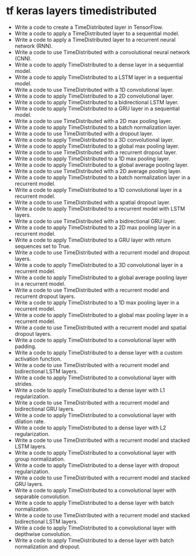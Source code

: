 # tf keras layers timedistributed

- Write a code to create a TimeDistributed layer in TensorFlow.
- Write a code to apply a TimeDistributed layer to a sequential model.
- Write a code to apply a TimeDistributed layer to a recurrent neural network (RNN).
- Write a code to use TimeDistributed with a convolutional neural network (CNN).
- Write a code to apply TimeDistributed to a dense layer in a sequential model.
- Write a code to apply TimeDistributed to a LSTM layer in a sequential model.
- Write a code to use TimeDistributed with a 1D convolutional layer.
- Write a code to apply TimeDistributed to a 2D convolutional layer.
- Write a code to apply TimeDistributed to a bidirectional LSTM layer.
- Write a code to apply TimeDistributed to a GRU layer in a sequential model.
- Write a code to use TimeDistributed with a 2D max pooling layer.
- Write a code to apply TimeDistributed to a batch normalization layer.
- Write a code to use TimeDistributed with a dropout layer.
- Write a code to apply TimeDistributed to a 3D convolutional layer.
- Write a code to apply TimeDistributed to a global max pooling layer.
- Write a code to use TimeDistributed with a recurrent dropout layer.
- Write a code to apply TimeDistributed to a 1D max pooling layer.
- Write a code to apply TimeDistributed to a global average pooling layer.
- Write a code to use TimeDistributed with a 2D average pooling layer.
- Write a code to apply TimeDistributed to a batch normalization layer in a recurrent model.
- Write a code to apply TimeDistributed to a 1D convolutional layer in a recurrent model.
- Write a code to use TimeDistributed with a spatial dropout layer.
- Write a code to apply TimeDistributed to a recurrent model with LSTM layers.
- Write a code to use TimeDistributed with a bidirectional GRU layer.
- Write a code to apply TimeDistributed to a 2D max pooling layer in a recurrent model.
- Write a code to apply TimeDistributed to a GRU layer with return sequences set to True.
- Write a code to use TimeDistributed with a recurrent model and dropout layers.
- Write a code to apply TimeDistributed to a 3D convolutional layer in a recurrent model.
- Write a code to apply TimeDistributed to a global average pooling layer in a recurrent model.
- Write a code to use TimeDistributed with a recurrent model and recurrent dropout layers.
- Write a code to apply TimeDistributed to a 1D max pooling layer in a recurrent model.
- Write a code to apply TimeDistributed to a global max pooling layer in a recurrent model.
- Write a code to use TimeDistributed with a recurrent model and spatial dropout layers.
- Write a code to apply TimeDistributed to a convolutional layer with padding.
- Write a code to apply TimeDistributed to a dense layer with a custom activation function.
- Write a code to use TimeDistributed with a recurrent model and bidirectional LSTM layers.
- Write a code to apply TimeDistributed to a convolutional layer with strides.
- Write a code to apply TimeDistributed to a dense layer with L1 regularization.
- Write a code to use TimeDistributed with a recurrent model and bidirectional GRU layers.
- Write a code to apply TimeDistributed to a convolutional layer with dilation rate.
- Write a code to apply TimeDistributed to a dense layer with L2 regularization.
- Write a code to use TimeDistributed with a recurrent model and stacked LSTM layers.
- Write a code to apply TimeDistributed to a convolutional layer with group normalization.
- Write a code to apply TimeDistributed to a dense layer with dropout regularization.
- Write a code to use TimeDistributed with a recurrent model and stacked GRU layers.
- Write a code to apply TimeDistributed to a convolutional layer with separable convolution.
- Write a code to apply TimeDistributed to a dense layer with batch normalization.
- Write a code to use TimeDistributed with a recurrent model and stacked bidirectional LSTM layers.
- Write a code to apply TimeDistributed to a convolutional layer with depthwise convolution.
- Write a code to apply TimeDistributed to a dense layer with batch normalization and dropout.